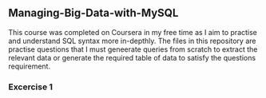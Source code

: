 ## Managing-Big-Data-with-MySQL
This course was completed on Coursera in my free time as I aim to practise and understand SQL syntax more in-depthly. 
The files in this repository are practise questions that I must geneerate queries from scratch to extract the relevant data or generate 
the required table of data to satisfy the questions requirement.

### Excercise 1
